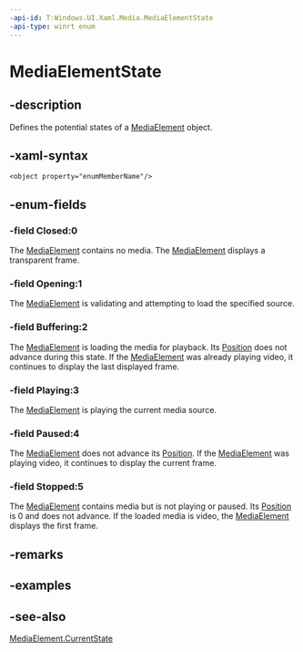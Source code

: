 ```yaml
---
-api-id: T:Windows.UI.Xaml.Media.MediaElementState
-api-type: winrt enum
---
```


<!-- Enumeration syntax
public enum Windows.UI.Xaml.Media.MediaElementState : int
-->

# MediaElementState

## -description
Defines the potential states of a [MediaElement](../windows.ui.xaml.controls/mediaelement.md) object.


## -xaml-syntax
```xaml
<object property="enumMemberName"/>
```


## -enum-fields
### -field Closed:0
The [MediaElement](../windows.ui.xaml.controls/mediaelement.md) contains no media. The [MediaElement](../windows.ui.xaml.controls/mediaelement.md) displays a transparent frame.

### -field Opening:1
The [MediaElement](../windows.ui.xaml.controls/mediaelement.md) is validating and attempting to load the specified source.

### -field Buffering:2
The [MediaElement](../windows.ui.xaml.controls/mediaelement.md) is loading the media for playback. Its [Position](../windows.ui.xaml.controls/mediaelement_position.md) does not advance during this state. If the [MediaElement](../windows.ui.xaml.controls/mediaelement.md) was already playing video, it continues to display the last displayed frame.

### -field Playing:3
The [MediaElement](../windows.ui.xaml.controls/mediaelement.md) is playing the current media source.

### -field Paused:4
The [MediaElement](../windows.ui.xaml.controls/mediaelement.md) does not advance its [Position](../windows.ui.xaml.controls/mediaelement_position.md). If the [MediaElement](../windows.ui.xaml.controls/mediaelement.md) was playing video, it continues to display the current frame.

### -field Stopped:5
The [MediaElement](../windows.ui.xaml.controls/mediaelement.md) contains media but is not playing or paused. Its [Position](../windows.ui.xaml.controls/mediaelement_position.md) is 0 and does not advance. If the loaded media is video, the [MediaElement](../windows.ui.xaml.controls/mediaelement.md) displays the first frame.


## -remarks

## -examples

## -see-also
[MediaElement.CurrentState](../windows.ui.xaml.controls/mediaelement_currentstate.md)
